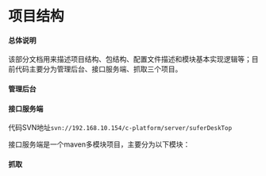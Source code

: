 # 项目结构

#### 总体说明
该部分文档用来描述项目结构、包结构、配置文件描述和模块基本实现逻辑等；目前代码主要分为管理后台、接口服务端、抓取三个项目。
#### 管理后台

#### 接口服务端
代码SVN地址```svn://192.168.10.154/c-platform/server/suferDeskTop```

接口服务端是一个maven多模块项目，主要分为以下模块：



#### 抓取
